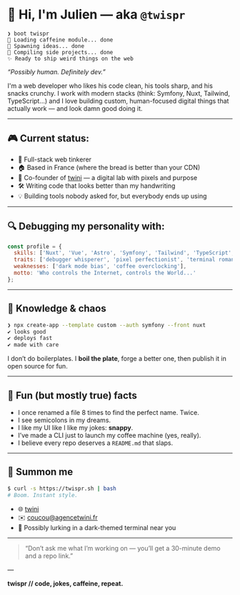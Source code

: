 # 👋 Hi, I'm Julien — aka `@twispr`

```
❯ boot twispr
🧬 Loading caffeine module... done
🧠 Spawning ideas... done
🚀 Compiling side projects... done
✨ Ready to ship weird things on the web
```

_“Possibly human. Definitely dev.”_

I'm a web developer who likes his code clean, his tools sharp, and his snacks crunchy.
I work with modern stacks (think: Symfony, Nuxt, Tailwind, TypeScript...) and I love building custom, human-focused digital things that actually work — and look damn good doing it.

---

## 🎮 Current status:

- 🧱 Full-stack web tinkerer
- 🏠 Based in France (where the bread is better than your CDN)
- 🧪 Co-founder of [twini](https://github.com/agence-twini) — a digital lab with pixels and purpose
- 🛠️ Writing code that looks better than my handwriting
- 💡 Building tools nobody asked for, but everybody ends up using

---

## 🔍 Debugging my personality with:

```js
const profile = {
  skills: ['Nuxt', 'Vue', 'Astro', 'Symfony', 'Tailwind', 'TypeScript', 'Stimulus', 'Turbo'],
  traits: ['debugger whisperer', 'pixel perfectionist', 'terminal romantic'],
  weaknesses: ['dark mode bias', 'coffee overclocking'],
  motto: 'Who controls the Internet, controls the World...'
};
```

---

## 🧠 Knowledge & chaos

```bash
❯ npx create-app --template custom --auth symfony --front nuxt
✔ looks good
✔ deploys fast
✔ made with care
```

I don’t do boilerplates. I **boil the plate**, forge a better one, then publish it in open source for fun.

---

## 🧌 Fun (but mostly true) facts

- I once renamed a file 8 times to find the perfect name. Twice.
- I see semicolons in my dreams.
- I like my UI like I like my jokes: **snappy**.
- I’ve made a CLI just to launch my coffee machine (yes, really).
- I believe every repo deserves a `README.md` that slaps.

---

## 🧿 Summon me

```bash
$ curl -s https://twispr.sh | bash
# Boom. Instant style.
```

- 🌐 [twini](https://agencetwini.fr)
- ✉️ coucou@agencetwini.fr
- 🧠 Possibly lurking in a dark-themed terminal near you

---

> “Don’t ask me what I’m working on — you’ll get a 30-minute demo and a repo link.”

—

**twispr // code, jokes, caffeine, repeat.**
